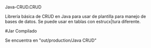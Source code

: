 Java-CRUD.CRUD

Librería básica de CRUD en Java para usar de plantilla para manejo de bases de datos.
Se puede usar en tablas con estrucx|tura diferente.

#Jar Compilado

Se encuentra en "out/production/Java CRUD"